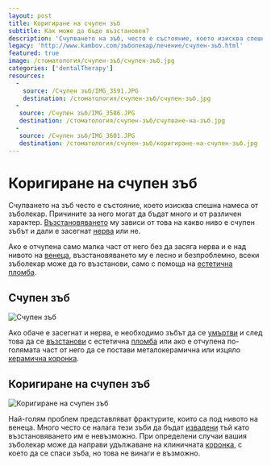 ```yaml
---
layout: post
title: Kоригиране на счупен зъб
subtitle: Как може да бъде възстановен?
description: 'Счупването на зъб, често е състояние, което изисква спешна намеса от зъболекар. Причините за него могат да бъдат много и от различен характер. Възстановяването му зависи от това на какво ниво е счупен зъба и дали е засегнал нерва или не.'
legacy: 'http://www.kambov.com/зъболекар/лечение/счупен-зъб.html'
featured: true
image: /стоматология/счупен-зъб/счупен-зъб.jpg
categories: ['dentalTherapy']
resources:
  -
    source: /Счупен зъб/IMG_3591.JPG
    destination: /стоматология/счупен-зъб/счупен-зъб.jpg
  -
   source: /Счупен зъб/IMG_3586.JPG
   destination: /стоматология/счупен-зъб/счупване-на-зъб.jpg
  -
   source: /Счупен зъб/IMG_3601.JPG
   destination: /стоматология/счупен-зъб/коригиране-на-счупен-зъб.jpg
---
```

# Коригиране на счупен зъб

Счупването на зъб често е състояние, което изисква спешна намеса от зъболекар. Причините за него могат да бъдат много и от различен характер. [Възстановяването](../стоматология/възстановяване-на-липсващ-зъб.html "Възстановяване на липсващ зъб") му зависи от това на какво ниво е счупен зъбът и дали е засегнат [нерва](../зъболекар/услуги/лечение-на-коренови-канали.html "Вадене на нерв или кореново лечение на каналите") или не.

Ако е отчупена само малка част от него без да засяга нерва и е над нивото на [венеца](../зъболекар/услуги/лечение-на-венци.html "Лечение на венци"), възстановяването му е лесно и безпроблемно, всеки зъболекар може да го възстанови, само с помоща на [естетична пломба](../зъболекар/услуги/естетични-пломби.html "Естетична фотополимерна пломба").

## Счупен зъб
![Счупен зъб](счупен-зъб/счупване-на-зъб.jpg)

Ако обаче е засегнат и нерва, е необходимо зъбът да се [умъртви](../стоматология/опасности-при-умъртяване-на-зъб-с-арсен.html "Опасности при умъртвяването на зъб с арсен") и след това да се [възстанови](../стоматология/адхезивен-мост.html "Ето как се възстанови липсващ зъб без хирургична намеса") с естетична [пломба](../стоматология/видове-пломби.html "Видове пломби") или ако е отчупена по-голямата част от него да се постави металокерамична или изцяло [керамична коронка](../зъболекар/услуги/керамични-инлеи.html "Поставяне на керамична коронка или керамичен инлеи").

## Коригиране на счупен зъб
![Коригиране на счупен зъб](счупен-зъб/коригиране-на-счупен-зъб.jpg)

Най-голям проблем представляват фрактурите, които са под нивото на венеца. Много често се налага тези зъби да бъдат [извадени](../стоматология/мъдрец.html "Проблеми при извадени мъдреци и трябва ли да се вадят мъдреците") тъй като възстановяването им е невъзможно. При определени случаи вашия зъболекар може да направи удължаване на клиничната [коронка](../стоматология/зъбни-коронки.html "Видове коронки-поставяне"), с което да се спаси зъба, но това не винаги е възможно.

